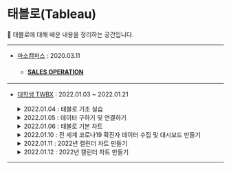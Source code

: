 # 태블로(Tableau)
📝 태블로에 대해 배운 내용을 정리하는 공간입니다.

-----
  - [마소캠퍼스](https://www.masocampus.com/) : 2020.03.11
    - #### [SALES OPERATION](https://public.tableau.com/app/profile/.85038091/viz/Example_15839303598670/1_1)
-----
  - [대학생 TWBX](https://blog.naver.com/bigxdata/222594364785) : 2022.01.03 ~ 2022.01.21
    <details>
    <summary>2022.01.04 : 태블로 기초 실습</summary>
    <div markdown="1">
        📚 사용 데이터 : <a href="http://ncov.mohw.go.kr/">코로나바이러스감염증-19_확진환자_발생현황_220104</a>
        <br>📊 대시보드 : <a href="https://public.tableau.com/app/profile/.85038091/viz/2022-01-04/1">시도별 일간 확진자(2022-01-04 기준)</a>
    </div>
    </details>    
    
    <details>
    <summary>2022.01.05 : 데이터 구하기 및 연결하기</summary>
    <div markdown="1">
    <b>실습 1)</b>    
        <br>📚 사용 데이터 : <a href="https://www.data.go.kr/iim/api/selectAPIAcountView.do">한국환경공단_에어코리아_대기오염정보</a>
        <br>📊 대시보드 : <a href="https://public.tableau.com/app/profile/.85038091/viz/2022-01-052100/1_1">서울특별시 구별 실시간 미세먼지 측정정보 (2022-01-05 21:00 기준)</a>
    
    <b>실습 2)</b>
        <br>📚 사용 데이터 : <a href="https://docs.google.com/spreadsheets/d/1mby0FGBhRem87UaNo-CvC66ByMPig4UrAK1oM3U33Fs/edit?usp=sharing">Google Finance를 이용한 데이터 수집(네이버, 카카오 주식)</a>
        <br>📊 대시보드 : <a href="https://public.tableau.com/app/profile/.85038091/viz/vs_16413926460930/vs_">네이버 주식 vs 카카오 주식 수집 및 비교</a>
    </div>
    </details>

    <details>
    <summary>2022.01.06 : 태블로 기본 차트</summary>
    <div markdown="1">
    <b>실습 1)</b>    
        <br>📚 사용 데이터 : 류현진 선수 MLB 2021시즌 데이터(twbx에서 제공 받음)
        <br>📊 대시보드 : <a href="https://public.tableau.com/app/profile/.85038091/viz/MLB2021/MLB2021#1">MLB 2021시즌 류현진 투구 분석</a>
    
    <b>실습 2)</b>
        <br>📚 사용 데이터 : 손흥민 선수 득점 데이터(twbx에서 제공 받음)
        <br>📊 대시보드 : <a href="https://public.tableau.com/app/profile/.85038091/viz/_16414651937310/sheet5">손흥민 득점 분석</a>

    <b>실습 3)</b>
        <br>📚 사용 데이터 : 나이키 수익 데이터(twbx에서 제공 받음)
        <br>📊 대시보드 : <a href="https://public.tableau.com/app/profile/.85038091/viz/Nikesrevenuefrom2016to2020bychannel_16414666207310/Nikesrevenuefrom2016to2020bychannel">Nike's revenue from 2016 to 2020 by channel</a>
    </div>
    </details>

    <details>
    <summary>2022.01.10 : 전 세계 코로나19 확진자 데이터 수집 및 대시보드 만들기</summary>
    <div markdown="1">
        📚 사용 데이터 : <a href="https://www.worldometers.info/coronavirus/#countries">COVID Live</a>
        <br>📊 대시보드 : <a href="https://public.tableau.com/app/profile/.85038091/viz/COVID-19CasesDashboard_16418102148100/1?publish=yes">COVID-19 Cases Dashboard</a>
    </div>
    </details>

    <details>
    <summary>2022.01.11 : 2022년 캘린더 차트 만들기</summary>
    <div markdown="1">
        📚 사용 데이터 : 2022년 캘린더 데이터(twbx에서 제공 받음)
        <br>📊 대시보드 : <a href="https://public.tableau.com/app/profile/.85038091/viz/2022CALENDAR_16418765308700/2022CALENDAR?publish=yes">2022 CALENDAR</a>
    </div>
    </details>

    <details>
    <summary>2022.01.12 : 2022년 캘린더 차트 만들기</summary>
    <div markdown="1">
        📚 사용 데이터 : <a href="https://www.espn.com/">잉글리시 프리미어리그 순위 기록(2003~2021) 만들기</a>
        <br>📊 대시보드 : <a href="https://public.tableau.com/app/profile/.85038091/viz/EnglishPremierLeagueTableHistory_16419646044420/EnglishPremierLeagueTableHistory?publish=yes">English Premier League Table History</a>
    </div>
    </details>

---